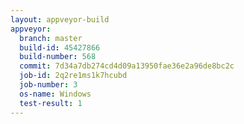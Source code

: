 ```yaml
---
layout: appveyor-build
appveyor:
  branch: master
  build-id: 45427866
  build-number: 568
  commit: 7d34a7db274cd4d09a13950fae36e2a96de8bc2c
  job-id: 2q2re1ms1k7hcubd
  job-number: 3
  os-name: Windows
  test-result: 1
---
```

